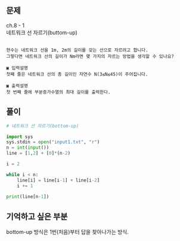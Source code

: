 ## 문제  
ch.8 - 1  
네트워크 선 자르기(buttom-up)

```

현수는 네트워크 선을 1m, 2m의 길이를 갖는 선으로 자르려고 합니다.
그렇다면 네트워크 선의 길이가 Nm라면 몇 가지의 자르는 방법을 생각할 수 있나요?

▣ 입력설명
첫째 줄은 네트워크 선의 총 길이인 자연수 N(3≤N≤45)이 주어집니다.

▣ 출력설명
첫 번째 줄에 부분증가수열의 최대 길이를 출력한다.

```

## 풀이
```python
# 네트워크 선 자르기(bottom-up)

import sys
sys.stdin = open("input1.txt", "r")
n = int(input())
line = [1,2] + [0]*(n-2)

i = 2

while i < n:
    line[i] = line[i-1] + line[i-2]
    i += 1

print(line[n-1])
```

## 기억하고 싶은 부분
bottom-up 방식은 1번(처음)부터 답을 찾아나가는 방식.
